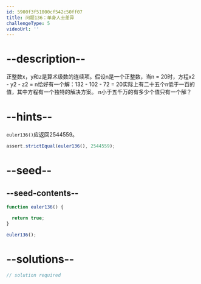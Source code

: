 ```yaml
---
id: 5900f3f51000cf542c50ff07
title: 问题136：单身人士差异
challengeType: 5
videoUrl: ''
---
```


# --description--

正整数x，y和z是算术级数的连续项。假设n是一个正整数，当n = 20时，方程x2 - y2 - z2 = n恰好有一个解：132 - 102 - 72 = 20实际上有二十五个n低于一百的值，其中方程有一个独特的解决方案。 n小于五千万的有多少个值只有一个解？

# --hints--

`euler136()`应返回2544559。

```js
assert.strictEqual(euler136(), 2544559);
```

# --seed--

## --seed-contents--

```js
function euler136() {

  return true;
}

euler136();
```

# --solutions--

```js
// solution required
```

